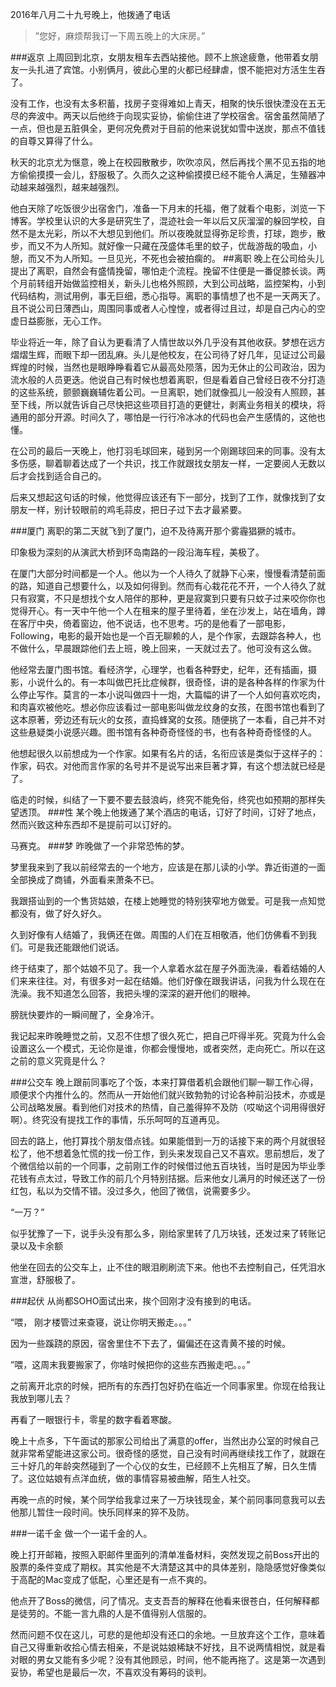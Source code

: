 2016年八月二十九号晚上，他拨通了电话
> ”您好，麻烦帮我订一下周五晚上的大床房。”

###返京
上周回到北京，女朋友租车去西站接他。顾不上旅途疲惫，他带着女朋友一头扎进了宾馆。小别俩月，彼此心里的火都已经肆虐，恨不能把对方活生生吞了。

没有工作，也没有太多积蓄，找房子变得难如上青天，相聚的快乐很快湮没在五无尽的奔波中。两天以后他终于向现实妥协，偷偷住进了学校宿舍。宿舍虽然简陋了一点，但也是五脏俱全，更何况免费对于目前的他来说犹如雪中送炭，那点不值钱的自尊又算得了什么。

秋天的北京尤为惬意，晚上在校园散散步，吹吹凉风，然后再找个黑不见五指的地方偷偷摸摸一会儿，舒服极了。久而久之这种偷摸摸已经不能令人满足，生殖器冲动越来越强烈，越来越强烈。


他白天除了吃饭很少出宿舍门，准备一下月末的托福，倦了就看个电影，浏览一下博客。学校里认识的大多是研究生了，混迹社会一年以后又灰溜溜的躲回学校，自然不是太光彩，所以不大想见到他们。所以夜晚就显得弥足珍贵，打球，跑步，散步，而又不为人所知。就好像一只藏在茂盛体毛里的蚊子，优哉游哉的吸血，小憩，而又不为人所知。一旦见光，不死也会被拍瘸的。
##离职
晚上在公司给头儿提出了离职，自然会有盛情挽留，哪怕走个流程。挽留不住便是一番促膝长谈。两个月前转组开始做监控相关，新头儿也格外照顾，大到公司战略，监控架构，小到代码结构，测试用例，事无巨细，悉心指导。离职的事情想了也不是一天两天了。且不说公司日薄西山，周围同事或者人心惶惶，或者得过且过，却是自己内心的空虚日益膨胀，无心工作。

毕业将近一年，除了自认为更看清了人情世故以外几乎没有其他收获。梦想在远方熠熠生辉，而眼下却一团乱麻。头儿是他校友，在公司待了好几年，见证过公司最辉煌的时候，当然也是眼睁睁看着它从最高处陨落，因为无休止的公司政治，因为流水般的人员更迭。他说自己有时候也想着离职，但是看着自己曾经日夜不分打造的这些系统，颤颤巍巍辅佐着公司。一旦离职，她们就像孤儿一般没有人照顾，甚至下线，所以就告诉自己尽快把这些项目打造的更健壮，剥离业务相关的模块，将通用的部分开源。时间久了，哪怕是一行行冷冰冰的代码也会产生感情的，这他也懂。


在公司的最后一天晚上，他打羽毛球回来，碰到另一个刚踢球回来的同事。没有太多伤感，聊着聊着达成了一个共识，找工作就跟找女朋友一样，一定要阅人无数以后才会找到适合自己的。

后来又想起这句话的时候，他觉得应该还有下一部分，找到了工作，就像找到了女朋友一样，别计较眼前的鸡毛蒜皮，把日子过下去才最紧要。

###厦门
离职的第二天就飞到了厦门，迫不及待离开那个雾霾猖獗的城市。

印象极为深刻的从演武大桥到环岛南路的一段沿海车程，美极了。

在厦门大部分时间都是一个人。他以为一个人待久了就静下心来，慢慢看清楚前面的路，知道自己想要什么，以及如何得到。然而有心栽花花不开，一个人待久了就只有寂寞，不只是想找个女人陪伴的那种，更是寂寞到只要有只蚊子过来咬你你也觉得开心。有一天中午他一个人在租来的屋子里待着，坐在沙发上，站在墙角，蹲在客厅中央，倚着窗边，他不说话，也不思考。巧的是他看了一部电影，Following，电影的最开始也是一个百无聊赖的人，是个作家，去跟踪各种人，也不做什么，早晨跟踪他们去上班，晚上回来，一天就过去了。他可没有这么做。

他经常去厦门图书馆。看经济学，心理学，也看各种野史，纪年，还有插画，摄影，小说什么的。有一本叫做巴托比症候群，很奇怪，讲的是各种各样的作家为什么停止写作。莫言的一本小说叫做四十一炮，大篇幅的讲了一个人如何喜欢吃肉，和肉喜欢被他吃。想必你应该看过一部电影叫做龙纹身的女孩，在图书馆也看到了这本原著，旁边还有玩火的女孩，直捣蜂窝的女孩。随便挑了一本看，自己并不对这些悬疑类小说感兴趣。图书馆有各种奇奇怪怪的书，也有各种奇奇怪怪的人。

他想起很久以前想成为一个作家。如果有名片的话，名衔应该是类似于这样子的：作家，码农。对他而言作家的名号并不是说写出来巨著才算，有这个想法就已经是了。

临走的时候，纠结了一下要不要去鼓浪屿，终究不能免俗，终究也如预期的那样失望透顶。
###性
某个晚上他拨通了某个酒店的电话，订好了时间，订好了地点，然而兴致这种东西却不是提前可以订好的。

马赛克。
###梦
昨晚做了一个非常恐怖的梦。

梦里我来到了我以前经常去的一个地方，应该是在那儿读的小学。靠近街道的一面全部换成了商铺，外面看来萧条不已。

我跟搭讪到的一个售货姑娘，在楼上她睡觉的特别狭窄地方做爱。可是我一点知觉都没有，做了好久好久。

久到好像有人结婚了，我俩还在做。周围的人们在互相敬酒，他们仿佛看不到我们。可是我还能跟他们说话。

终于结束了，那个姑娘不见了。我一个人拿着水盆在屋子外面洗澡，看着结婚的人们来来往往。对，有很多对一起在结婚。他们好像在跟我讲话，问我为什么现在在洗澡。我不知道怎么回答，我把头埋的深深的避开他们的眼神。

膀胱快要炸的一瞬间醒了，全身冷汗。

我记起来昨晚睡觉之前，又忍不住想了很久死亡，把自己吓得半死。究竟为什么会设置这么一个模式，无论你是谁，你都会慢慢地，或者突然，走向死亡。所以在这之前的意义究竟是什么？

###公交车
晚上跟前同事吃了个饭，本来打算借着机会跟他们聊一聊工作心得，顺便求个内推什么的。然而从一开始他们就兴致勃勃的讨论各种前沿技术，亦或是公司战略发展。看到他们对技术的热情，自己羞得猝不及防（哎呦这个词用得很好啊）。终究没有提找工作的事情，乐乐呵呵的互道再见。

回去的路上，他打算找个朋友借点钱。如果能借到一万的话接下来的两个月就很轻松了，他不想着急忙慌的找一份工作，到头来发现自己又不喜欢。思前想后，发了个微信给以前的一个同事，之前刚工作的时候借过他五百块钱，当时是因为毕业季花钱有点太过，导致工作的前几个月特别拮据。后来他女儿满月的时候还送了一份红包，私以为交情不错。没过多久，他回了微信，说需要多少。

“一万？”

似乎犹豫了一下，说手头没有那么多，刚给家里转了几万块钱，还发过来了转账记录以及卡余额

他坐在回去的公交车上，止不住的眼泪刷刷流下来。他也不去控制自己，任凭泪水宣泄，舒服极了。

###起伏
从尚都SOHO面试出来，挨个回刚才没有接到的电话。

“喂， 刚才楼管过来查寝，说让你明天搬走。。。”

因为一些蹊跷的原因，宿舍里住不下去了，偏偏还在这青黄不接的时候。

”喂，这周末我要搬家了，你啥时候把你的这些东西搬走吧。。。”

之前离开北京的时候，把所有的东西打包好扔在临近一个同事家里。你现在给我让我放到哪儿去？

再看了一眼银行卡，零星的数字看着寒酸。

晚上十点多，下午面试的那家公司给出了满意的offer，当然出办公室的时候自己就非常希望能进这家公司。很奇怪的感觉，自己没有时间再继续找工作了，就跟在三十好几的年龄突然碰到了一个心仪的女生，已经顾不上先相互了解，日久生情了。这位姑娘有点洋血统，做的事情容易被曲解，陌生人社交。

再晚一点的时候，某个同学给我拿过来了一万块钱现金，某个前同事同意我可以去他那儿暂住一段时间。快乐同样来的猝不及防。

###一诺千金
做一个一诺千金的人。

晚上打开邮箱，按照入职邮件里面列的清单准备材料，突然发现之前Boss开出的股票的条件变成了期权。其实他是不大清楚这其中的具体差别，隐隐感觉好像类似于高配的Mac变成了低配，心里还是有一点不爽的。

他点开了Boss的微信，问了情况。支支吾吾的解释在他看来很苍白，任何解释都是徒劳的。不能一言九鼎的人是不值得别人信服的。

然而问题不仅在这儿，可悲的是他却没有还口的余地。一旦放弃这个工作，意味着自己又得重新收拾心情去相亲，不是说姑娘稀缺不好找，且不说两情相悦，就是看对眼的男女又能有多少呢？没有其他顾忌，时间，他不能再拖了。这是第一次遇到妥协，希望也是最后一次，不喜欢没有筹码的谈判。